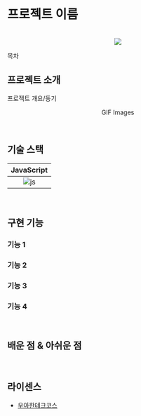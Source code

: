 # 프로젝트 이름

<p align="center">
  <br>
  <img src="./images/car-racing.jpeg">
  <br>
</p>

목차

## 프로젝트 소개

<p align="justify">
프로젝트 개요/동기
</p>

<p align="center">
GIF Images
</p>

<br>

## 기술 스택

| JavaScript | 
| :--------: | 
|   ![js]    |  

<br>

## 구현 기능

### 기능 1

### 기능 2

### 기능 3

### 기능 4

<br>

## 배운 점 & 아쉬운 점

<p align="justify">

</p>

<br>

## 라이센스

* [우아한테크코스](@woowacourse)

<!-- Stack Icon Refernces -->

[js]: /images/javascript.svg
